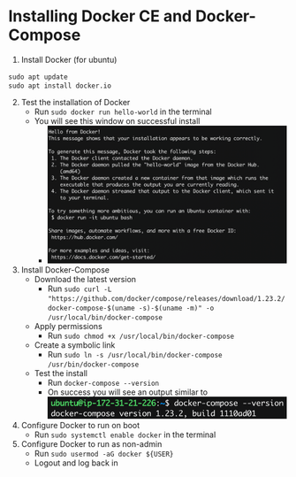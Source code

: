 # Installing Docker CE and Docker-Compose

1. Install Docker (for ubuntu)
  ```
  sudo apt update
  sudo apt install docker.io
  ```
2. Test the installation of Docker 
   - Run `sudo docker run hello-world` in the terminal
   - You will see this window on successful install
     - ![Successful Install](./artifacts/docker-hello.png)
3. Install Docker-Compose
   - Download the latest version
     - Run `sudo curl -L "https://github.com/docker/compose/releases/download/1.23.2/docker-compose-$(uname -s)-$(uname -m)" -o /usr/local/bin/docker-compose`
   - Apply permissions
     - Run `sudo chmod +x /usr/local/bin/docker-compose`
   - Create a symbolic link
     - Run `sudo ln -s /usr/local/bin/docker-compose /usr/bin/docker-compose`
   - Test the install
     - Run `docker-compose --version`
     - On success you will see an output similar to ![Docker-compose](./artifacts/docker-compose.png)
4. Configure Docker to run on boot
   - Run `sudo systemctl enable docker` in the terminal
5. Configure Docker to run as non-admin
   - Run `sudo usermod -aG docker ${USER}`
   - Logout and log back in